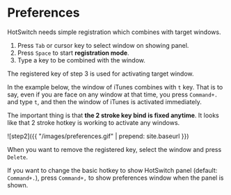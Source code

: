 # Preferences

HotSwitch needs simple registration which combines with target windows.

1. Press `Tab` or cursor key to select window on showing panel.
2. Press `Space` to start **registration mode**.
3. Type a key to be combined with the window.

The registered key of step 3 is used for activating target window.

In the example below, the window of iTunes combines with `t` key.
That is to say, even if you are face on any window at that time, you press `Command+.` and type `t`, and then the window of iTunes is activated immediately.

The important thing is that **the 2 stroke key bind is fixed anytime**.
It looks like that 2 stroke hotkey is working to activate any windows.

![step2]({{ "/images/preferences.gif" | prepend: site.baseurl }}) 

When you want to remove the registered key, select the window and press `Delete`.

If you want to change the basic hotkey to show HotSwitch panel (default: `Command+.`), press `Command+,` to show preferences window when the panel is shown.

